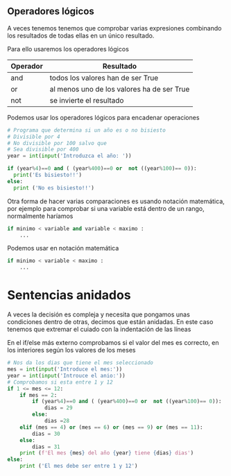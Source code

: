 ## Operadores lógicos

A veces tenemos tenemos que comprobar varias expresiones combinando los resultados de todas ellas en un único resultado.

Para ello usaremos los operadores lógicos

|Operador|Resultado
|---|---|
|and| todos los valores han de ser True
|or| al menos uno de los valores ha de ser True
|not| se invierte el resultado

Podemos usar los operadores lógicos para encadenar operaciones

```python
# Programa que determina si un año es o no bisiesto
# Divisible por 4
# No divisible por 100 salvo que
# Sea divisible por 400
year = int(input('Introduzca el año: '))

if (year%4)==0 and ( (year%400)==0 or  not ((year%100)== 0)):
  print('Es bisiesto!!')
else:
  print ('No es bisiesto!!')

```

Otra forma de hacer varias comparaciones es usando notación matemática, por ejemplo para comprobar si una variable está dentro de un rango, normalmente haríamos 

```python
if minimo < variable and variable < maximo : 
    ...
```
Podemos usar en notación matemática

```python
if minimo < variable < maximo : 
    ...
```


# Sentencias anidados

A veces la decisión es compleja y necesita que pongamos unas condiciones dentro de otras, decimos que están anidadas. En este caso tenemos que extremar el cuiado con la indentación de las líneas

En el if/else más externo comprobamos si el valor del mes es correcto, en los interiores según los valores de los meses

```python
# Nos da los dias que tiene el mes seleccionado
mes = int(input('Introduce el mes:'))
year = int(input('Introuce el anio:'))
# Comprobamos si esta entre 1 y 12
if 1 <= mes <= 12:
    if mes == 2:
        if (year%4)==0 and ( (year%400)==0 or  not ((year%100)== 0)):
            dias = 29
        else:
            dias =28
    elif (mes == 4) or (mes == 6) or (mes == 9) or (mes == 11):
        dias = 30
    else:
        dias = 31
    print (f'El mes {mes} del año {year} tiene {dias} dias')
else:
    print ('El mes debe ser entre 1 y 12')
```
